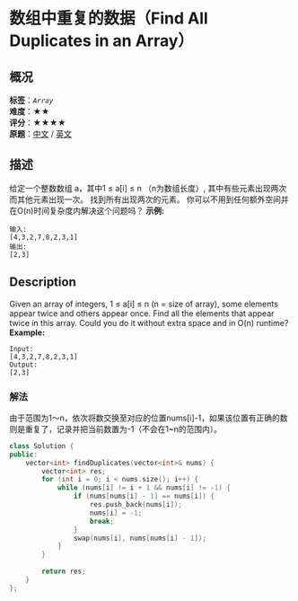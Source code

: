 # 数组中重复的数据（Find All Duplicates in an Array）
## 概况
**标签**：*`Array`*<br>
**难度**：★★<br>
**评分**：★★★★<br>
**原题**：[中文](https://leetcode-cn.com/problems/find-all-duplicates-in-an-array) / [英文](https://leetcode.com/problems/find-all-duplicates-in-an-array)
## 描述
给定一个整数数组 a，其中1 ≤ a[i] ≤ n （n为数组长度）, 其中有些元素出现两次而其他元素出现一次。
找到所有出现两次的元素。
你可以不用到任何额外空间并在O(n)时间复杂度内解决这个问题吗？
**示例:**
```
输入:
[4,3,2,7,8,2,3,1]
输出:
[2,3]
```
## Description
Given an array of integers, 1 ≤ a[i] ≤ n (n = size of array), some elements appear twice and others appear once.
Find all the elements that appear twice in this array.
Could you do it without extra space and in O(n) runtime?
**Example:**
```
Input:
[4,3,2,7,8,2,3,1]
Output:
[2,3]
```
### 解法
由于范围为1～n，依次将数交换至对应的位置nums[i]-1，如果该位置有正确的数则是重复了，记录并把当前数置为-1（不会在1~n的范围内）。
```c++
class Solution {
public:
    vector<int> findDuplicates(vector<int>& nums) {
        vector<int> res;
        for (int i = 0; i < nums.size(); i++) {
            while (nums[i] != i + 1 && nums[i] != -1) {
                if (nums[nums[i] - 1] == nums[i]) {
                    res.push_back(nums[i]);
                    nums[i] = -1;
                    break;
                }
                swap(nums[i], nums[nums[i] - 1]);
            }
        }
        
        return res;
    }
};
```
